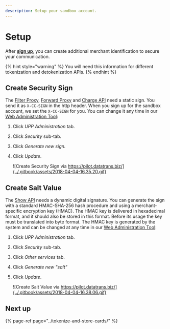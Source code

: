 ```yaml
---
description: Setup your sandbox account.
---
```


# Setup

After [**sign up**](https://www.pci-proxy.com/pci-proxy/contact/), you can create additional merchant identification to secure your communication. 

{% hint style="warning" %}
You will need this information for different tokenization and detokenization APIs.
{% endhint %}

## Create Security Sign

The [Filter Proxy](../tokenize-and-store-cards/filter-payloads.md), [Forward Proxy](../use-stored-cards/forward/https.md) and [Charge API](../use-stored-cards/authorize.md) need a static sign. You send it as `X-CC-SIGN` in the http header. When you sign up for the sandbox account, we set the `X-CC-SIGN` for you. You can change it any time in our [Web Administration Tool](https://pilot.datatrans.ch/):

1. Click _UPP Administration_ tab.
2. Click _Security_ sub-tab.
3. Click _Generate new sign._
4. Click _Update_.  


   ![Create Security Sign via https://pilot.datatrans.biz/](../.gitbook/assets/2018-04-04-16.35.20.gif)

## Create Salt Value

The [Show API](../use-stored-cards/show.md) needs a dynamic digital signature. You can generate the sign with a standard HMAC-SHA-256 hash procedure and using a merchant-specific encryption key \(HMAC\). The HMAC key is delivered in hexadecimal format, and it should also be stored in this format. Before its usage the key must be translated into byte format. The HMAC key is generated by the system and can be changed at any time in our [Web Administration Tool](http://pilot.datatrans.biz):

1. Click _UPP Administration_ tab.
2. Click _Security_ sub-tab.
3. Click _Other services_ tab.
4. Click _Generate new "salt"_
5. Click _Update_.



   ![Create Salt Value via https://pilot.datatrans.biz/](../.gitbook/assets/2018-04-04-16.38.06.gif)

## Next up

{% page-ref page="../tokenize-and-store-cards/" %}



